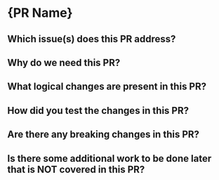 # {PR Name}

## Which issue(s) does this PR address?
<!-- List the GitHub issues this PR resolves or is related to -->

## Why do we need this PR?
<!-- Explain the motivation or context behind this change -->

## What logical changes are present in this PR?
<!-- Describe the key code/design changes introduced -->

## How did you test the changes in this PR?
<!-- Mention testbenches, simulation logs, etc. -->

## Are there any breaking changes in this PR?
<!-- Will this PR break existing functionality or interfaces? -->

## Is there some additional work to be done later that is NOT covered in this PR?
<!-- List follow-up tasks, TODOs, or planned work -->